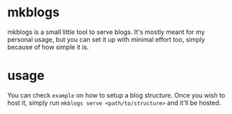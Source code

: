 # mkblogs
mkblogs is a small little tool to serve blogs. It's mostly meant for my personal usage, but you can set it up with minimal effort too, simply because of how simple it is.

# usage
You can check `example` on how to setup a blog structure. Once you wish to host it, simply run `mkblogs serve <path/to/structure>` and it'll be hosted.
